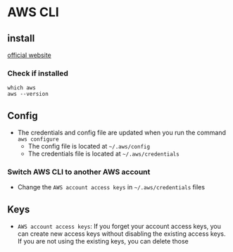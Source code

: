 # AWS CLI
## install
[official website](https://docs.aws.amazon.com/cli/latest/userguide/getting-started-install.html)

### Check if installed
```
which aws
aws --version
```

## Config
* The credentials and config file are updated when you run the command `aws configure`
  * The config file is located at `~/.aws/config`
  * The credentials file is located at `~/.aws/credentials`

### Switch AWS CLI to another AWS account
* Change the `AWS account access keys` in `~/.aws/credentials` files

## Keys
* `AWS account access keys`: If you forget your account access keys, you can create new access keys without disabling the existing access keys. If you are not using the existing keys, you can delete those

